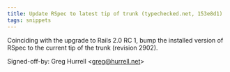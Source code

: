 ```yaml
---
title: Update RSpec to latest tip of trunk (typechecked.net, 153e8d1)
tags: snippets
---
```


Coinciding with the upgrade to Rails 2.0 RC 1, bump the installed version of RSpec to the current tip of the trunk (revision 2902).

Signed-off-by: Greg Hurrell &lt;greg@hurrell.net&gt;

